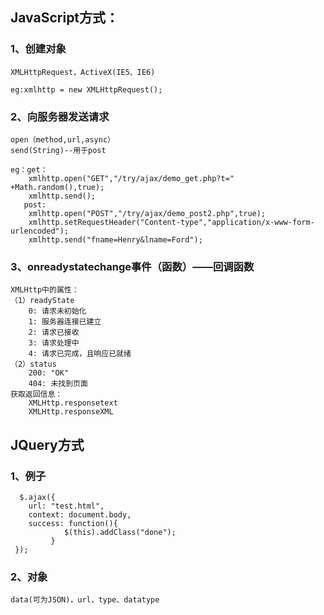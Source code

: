 ## JavaScript方式：
### 1、创建对象
	XMLHttpRequest，ActiveX(IE5、IE6)

	eg:xmlhttp = new XMLHttpRequest();
### 2、向服务器发送请求
	open（method,url,async）
	send(String)--用于post

	eg：get：			
		xmlhttp.open("GET","/try/ajax/demo_get.php?t=" +Math.random(),true);
		xmlhttp.send();	
	   post:
		xmlhttp.open("POST","/try/ajax/demo_post2.php",true);
		xmlhttp.setRequestHeader("Content-type","application/x-www-form-urlencoded");
		xmlhttp.send("fname=Henry&lname=Ford");

### 3、onreadystatechange事件（函数）——回调函数
	XMLHttp中的属性：
	（1）readyState
		0: 请求未初始化
		1: 服务器连接已建立
		2: 请求已接收
		3: 请求处理中
		4: 请求已完成，且响应已就绪	
	（2）status	
		200: "OK"
		404: 未找到页面
	获取返回信息：
		XMLHttp.responsetext
		XMLHttp.responseXML

## JQuery方式
### 1、例子
	  $.ajax({ 
		url: "test.html", 
		context: document.body,
		success: function(){
       	 	 	$(this).addClass("done");
      		 }
	 });
### 2、对象
	data(可为JSON)，url，type、datatype
		

